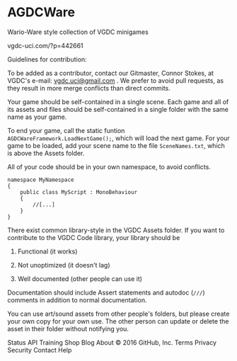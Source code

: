 ﻿# AGDCWare
Wario-Ware style collection of VGDC minigames

vgdc-uci.com/?p=442661

Guidelines for contribution:

To be added as a contributor, contact our Gitmaster, Connor Stokes, at VGDC's e-mail: vgdc.uci@gmail.com .
We prefer to avoid pull requests, as they result in more merge conflicts than direct commits.


Your game should be self-contained in a single scene. Each game and all of its assets and files should be self-contained in a single folder with the same name as your game.


To end your game, call the static funtion `AGDCWareFramework.LoadNextGame();`, which will load the next game.
For your game to be loaded, add your scene name to the file `SceneNames.txt`, which is above the Assets folder.

All of your code should be in your own namespace, to avoid conflicts.
```
namespace MyNamespace
{
	public class MyScript : MonoBehaviour
	{
		//[...]
	}
}
```

There exist common library-style in the VGDC Assets folder. If you want to contribute to the VGDC Code library, your library should be

1. Functional (it works)

2. Not unoptimized (it doesn't lag)

3. Well documented (other people can use it)


Documentation should include Assert statements and autodoc (`///`) comments in addition to normal documentation.

You can use art/sound assets from other people's folders, but please create your own copy for your own use. The other person can update or delete the asset in their folder without notifying you.

Status API Training Shop Blog About
© 2016 GitHub, Inc. Terms Privacy Security Contact Help
